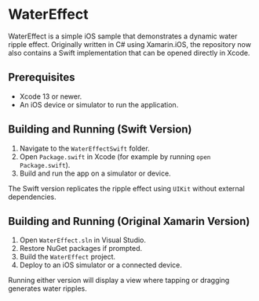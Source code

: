# WaterEffect

WaterEffect is a simple iOS sample that demonstrates a dynamic water ripple effect. Originally written in C# using Xamarin.iOS, the repository now also contains a Swift implementation that can be opened directly in Xcode.

## Prerequisites

- Xcode 13 or newer.
- An iOS device or simulator to run the application.

## Building and Running (Swift Version)

1. Navigate to the `WaterEffectSwift` folder.
2. Open `Package.swift` in Xcode (for example by running `open Package.swift`).
3. Build and run the app on a simulator or device.

The Swift version replicates the ripple effect using `UIKit` without external dependencies.

## Building and Running (Original Xamarin Version)

1. Open `WaterEffect.sln` in Visual Studio.
2. Restore NuGet packages if prompted.
3. Build the `WaterEffect` project.
4. Deploy to an iOS simulator or a connected device.

Running either version will display a view where tapping or dragging generates water ripples.
